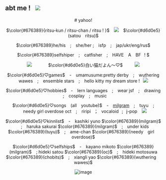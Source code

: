## abt me !⠀<img src=https://files.catbox.moe/lneeto.gif>
<div align="center">
  # yahoo! 
  
  $\color{#676389}{ritsu-kun / ritsu-chan / ritsu ! }$⠀ <img src=https://files.catbox.moe/f8z1rn.gif>⠀ $\color{#d6d0e5}(satou⠀ ritsu)$
  
  $\color{#676389}he/his⠀  ;⠀ she/her ; ⠀isfp ⠀; ⠀jap/ukr/eng/rus$

  $\color{#676389}selfshiper⠀ ; ⠀catfisher ⠀;⠀ HAVE ⠀A⠀ BF⠀! $

  <img src=https://files.catbox.moe/oq1tho.gif>⠀⠀ ⠀ ⠀  $\color{#d6d0e5}白い猫だよん～♡$⠀ ⠀⠀ <img src=https://files.catbox.moe/z5ayqw.gif>
  
  $\color{#d6d0e5}♡games$ ⠀-⠀ umamusume:pretty derby⠀ ;⠀ wuthering wawes⠀ ; ⠀ensemble stars⠀ ;⠀ hello kitty my dream store !⠀<img src=https://files.catbox.moe/mcw7n9.gif>
  
  $\color{#d6d0e5}♡hobbies$ ⠀-⠀ lern languages ⠀;⠀ wear jsf⠀ ;⠀ drawing ⠀;⠀ cosplay⠀ ; ⠀music 

  $\color{#d6d0e5}♡songs⠀ (all ⠀youtube)$ ⠀- ⠀[milgram]()⠀ ; ⠀tuyu ⠀; ⠀needy girl overdose oct⠀ ; ⠀riripi⠀；⠀vocaloid⠀;⠀j-pop ⠀<img src=https://files.catbox.moe/du7k1m.gif>

  $\color{#d6d0e5}♡kinnlist$ ⠀- ⠀kashiki yuno $\color{#676389}(milgram)$ ⠀; ⠀haruka sakurai $\color{#676389}(milgram)$ ⠀;⠀ under kids $\color{#676389}(tuyu)$ ⠀; ⠀ame-chan $\color{#676389}(needy⠀  girl ⠀ overdose)$

  $\color{#d6d0e5}♡selfships$ ⠀-⠀ kayano mikoto $\color{#676389}(milgram)$ ⠀; hideki satou $\color{#676389}(oc)$⠀ ; ⠀hideki motosuwa $\color{#676389}(chobits)$⠀ ; ⠀xiangli yao $\color{#676389}(wuthering ⠀ wawes)$
  
  ![image](https://files.catbox.moe/448fp8.png)
  
</div>
